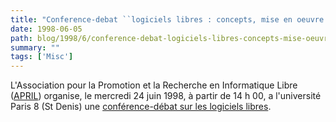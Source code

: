 ```yaml
---
title: "Conference-debat ``logiciels libres : concepts, mise en oeuvre et enjeux''"
date: 1998-06-05
path: blog/1998/6/conference-debat-logiciels-libres-concepts-mise-oeuvre-enjeux
summary: ""
tags: ['Misc']
---
```


L'Association pour la Promotion et la Recherche en Informatique Libre
(<A HREF="http://www.april.org/">APRIL</A>) organise, le mercredi 24
juin 1998, à partir de 14 h 00, a l'université Paris 8 (St Denis) une
<A HREF="http://www.april.org/Actions/Journee/">conférence-débat sur
les logiciels libres</A>.


